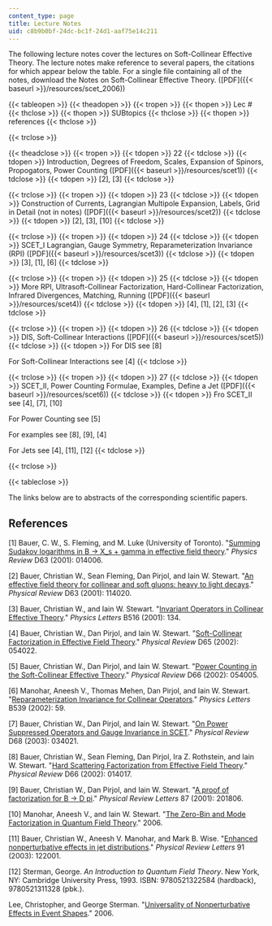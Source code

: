 ```yaml
---
content_type: page
title: Lecture Notes
uid: c8b9b0bf-24dc-bc1f-24d1-aaf75e14c211
---
```


The following lecture notes cover the lectures on Soft-Collinear Effective Theory. The lecture notes make reference to several papers, the citations for which appear below the table. For a single file containing all of the notes, download the Notes on Soft-Collinear Effective Theory. ([PDF]({{< baseurl >}}/resources/scet_2006))

{{< tableopen >}}
{{< theadopen >}}
{{< tropen >}}
{{< thopen >}}
Lec #
{{< thclose >}}
{{< thopen >}}
SUBtopics
{{< thclose >}}
{{< thopen >}}
references
{{< thclose >}}

{{< trclose >}}

{{< theadclose >}}
{{< tropen >}}
{{< tdopen >}}
22
{{< tdclose >}}
{{< tdopen >}}
Introduction, Degrees of Freedom, Scales, Expansion of Spinors, Propogators, Power Counting ([PDF]({{< baseurl >}}/resources/scet1))
{{< tdclose >}}
{{< tdopen >}}
\[2\], \[3\]
{{< tdclose >}}

{{< trclose >}}
{{< tropen >}}
{{< tdopen >}}
23
{{< tdclose >}}
{{< tdopen >}}
Construction of Currents, Lagrangian Multipole Expansion, Labels, Grid in Detail (not in notes) ([PDF]({{< baseurl >}}/resources/scet2))
{{< tdclose >}}
{{< tdopen >}}
\[2\], \[3\], \[10\]
{{< tdclose >}}

{{< trclose >}}
{{< tropen >}}
{{< tdopen >}}
24
{{< tdclose >}}
{{< tdopen >}}
SCET\_I Lagrangian, Gauge Symmetry, Reparameterization Invariance (RPI) ([PDF]({{< baseurl >}}/resources/scet3))
{{< tdclose >}}
{{< tdopen >}}
\[3\], \[1\], \[6\]
{{< tdclose >}}

{{< trclose >}}
{{< tropen >}}
{{< tdopen >}}
25
{{< tdclose >}}
{{< tdopen >}}
More RPI, Ultrasoft-Collinear Factorization, Hard-Collinear Factorization, Infrared Divergences, Matching, Running ([PDF]({{< baseurl >}}/resources/scet4))
{{< tdclose >}}
{{< tdopen >}}
\[4\], \[1\], \[2\], \[3\]
{{< tdclose >}}

{{< trclose >}}
{{< tropen >}}
{{< tdopen >}}
26
{{< tdclose >}}
{{< tdopen >}}
DIS, Soft-Collinear Interactions ([PDF]({{< baseurl >}}/resources/scet5))
{{< tdclose >}}
{{< tdopen >}}
For DIS see \[8\]  
  
For Soft-Collinear Interactions see \[4\]
{{< tdclose >}}

{{< trclose >}}
{{< tropen >}}
{{< tdopen >}}
27
{{< tdclose >}}
{{< tdopen >}}
SCET\_II, Power Counting Formulae, Examples, Define a Jet ([PDF]({{< baseurl >}}/resources/scet6))
{{< tdclose >}}
{{< tdopen >}}
Fro SCET\_II see \[4\], \[7\], \[10\]  
  
For Power Counting see \[5\]  
  
For examples see \[8\], \[9\], \[4\]  
  
For Jets see \[4\], \[11\], \[12\]
{{< tdclose >}}

{{< trclose >}}

{{< tableclose >}}

The links below are to abstracts of the corresponding scientific papers.

References
----------

\[1\] Bauer, C. W., S. Fleming, and M. Luke (University of Toronto). "[Summing Sudakov logarithms in B -> X\_s + gamma in effective field theory](http://de.arxiv.org/abs/hep-ph/0005275)." _Physics Review_ D63 (2001): 014006.

\[2\] Bauer, Christian W., Sean Fleming, Dan Pirjol, and Iain W. Stewart. "[An effective field theory for collinear and soft gluons: heavy to light decays](http://de.arxiv.org/abs/hep-ph/0011336)." _Physical Review_ D63 (2001): 114020.

\[3\] Bauer, Christian W., and Iain W. Stewart. "[Invariant Operators in Collinear Effective Theory](http://de.arxiv.org/abs/hep-ph/0107001)." _Physics Letters_ B516 (2001): 134.

\[4\] Bauer, Christian W., Dan Pirjol, and Iain W. Stewart. "[Soft-Collinear Factorization in Effective Field Theory](http://de.arxiv.org/abs/hep-ph/0109045)." _Physical Review_ D65 (2002): 054022.

\[5\] Bauer, Christian W., Dan Pirjol, and Iain W. Stewart. "[Power Counting in the Soft-Collinear Effective Theory](http://de.arxiv.org/abs/hep-ph/0205289)." _Physical Review_ D66 (2002): 054005.

\[6\] Manohar, Aneesh V., Thomas Mehen, Dan Pirjol, and Iain W. Stewart. "[Reparameterization Invariance for Collinear Operators](http://de.arxiv.org/abs/hep-ph/0204229)." _Physics Letters_ B539 (2002): 59.

\[7\] Bauer, Christian W., Dan Pirjol, and Iain W. Stewart. "[On Power Suppressed Operators and Gauge Invariance in SCET](http://de.arxiv.org/abs/hep-ph/0303156)." _Physical Review_ D68 (2003): 034021.

\[8\] Bauer, Christian W., Sean Fleming, Dan Pirjol, Ira Z. Rothstein, and Iain W. Stewart. "[Hard Scattering Factorization from Effective Field Theory](http://de.arxiv.org/abs/hep-ph/0202088)." _Physical Review_ D66 (2002): 014017.

\[9\] Bauer, Christian W., Dan Pirjol, and Iain W. Stewart. "[A proof of factorization for B -> D pi](http://de.arxiv.org/abs/hep-ph/0107002)." _Physical Review Letters_ 87 (2001): 201806.

\[10\] Manohar, Aneesh V., and Iain W. Stewart. "[The Zero-Bin and Mode Factorization in Quantum Field Theory](http://de.arxiv.org/abs/hep-ph/0605001)." 2006.

\[11\] Bauer, Christian W., Aneesh V. Manohar, and Mark B. Wise. "[Enhanced nonperturbative effects in jet distributions](http://de.arxiv.org/abs/hep-ph/0212255)." _Physical Review Letters_ 91 (2003): 122001.

\[12\] Sterman, George. _An Introduction to Quantum Field Theory_. New York, NY: Cambridge University Press, 1993. ISBN: 9780521322584 (hardback), 9780521311328 (pbk.).

Lee, Christopher, and George Sterman. "[Universality of Nonperturbative Effects in Event Shapes](http://de.arxiv.org/abs/hep-ph/0603066)." 2006.